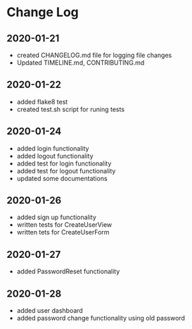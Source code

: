 # Change Log

## 2020-01-21

* created CHANGELOG.md file for logging file changes
* Updated TIMELINE.md, CONTRIBUTING.md

## 2020-01-22
* added flake8 test
* created test.sh script for runing tests

## 2020-01-24
* added login functionality
* added logout functionality
* added test for login functionality
* added test for logout functionality
* updated some documentations

## 2020-01-26
* added sign up functionality
* written tests for CreateUserView
* written tets for CreateUserForm

## 2020-01-27
* added PasswordReset functionality

## 2020-01-28
* added user dashboard
* added password change functionality using old password
